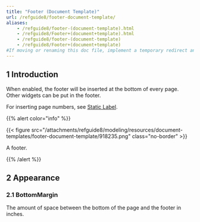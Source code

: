 ```yaml
---
title: "Footer (Document Template)"
url: /refguide8/footer-document-template/
aliases:
    - /refguide8/footer-(document-template).html
    - /refguide8/Footer+(document+template).html
    - /refguide8/footer-(document-template)
    - /refguide8/Footer+(document+template)
#If moving or renaming this doc file, implement a temporary redirect and let the respective team know they should update the URL in the product. See Mapping to Products for more details.
---
```


## 1 Introduction

When enabled, the footer will be inserted at the bottom of every page. Other widgets can be put in the footer.

For inserting page numbers, see [Static Label](/refguide8/static-label-document-template/).

{{% alert color="info" %}}

{{< figure src="/attachments/refguide8/modeling/resources/document-templates/footer-document-template/918235.png" class="no-border" >}}

A footer.

{{% /alert %}}

## 2 Appearance

### 2.1 BottomMargin

The amount of space between the bottom of the page and the footer in inches.
